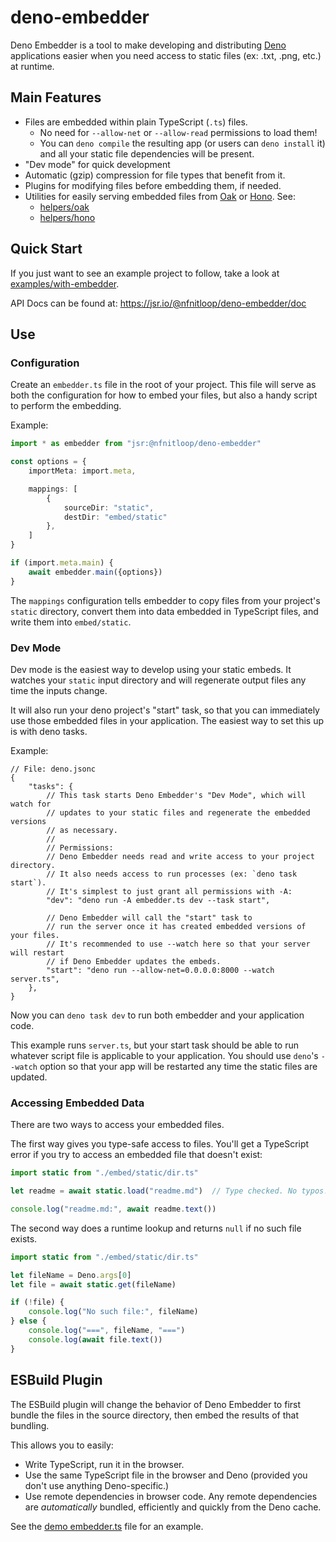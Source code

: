 deno-embedder
=============

Deno Embedder is a tool to make developing and distributing [Deno] applications
easier when you need access to static files (ex: .txt, .png, etc.) at runtime.

[Deno]: https://deno.land/

Main Features
-------------

 * Files are embedded within plain TypeScript (`.ts`) files.
   * No need for `--allow-net` or `--allow-read` permissions to load them!
   * You can `deno compile` the resulting app (or users can `deno install` it) 
     and all your static file dependencies will be present.
 * "Dev mode" for quick development
 * Automatic (gzip) compression for file types that benefit from it.
 * Plugins for modifying files before embedding them, if needed.
 * Utilities for easily serving embedded files from [Oak] or [Hono]. See:
   * [helpers/oak](https://jsr.io/@nfnitloop/deno-embedder/doc/helpers/oak/~)
   * [helpers/hono](https://jsr.io/@nfnitloop/deno-embedder/doc/helpers/hono/~)

[Oak]: https://github.com/oakserver/oak#readme
[Hono]: https://hono.dev

Quick Start
-----------

If you just want to see an example project to follow, take a look at
[examples/with-embedder](./examples/with-embedder/).

API Docs can be found at: <https://jsr.io/@nfnitloop/deno-embedder/doc>


Use
---

### Configuration ###

Create an `embedder.ts` file in the root of your project. This file will serve
as both the configuration for how to embed your files, but also a handy script
to perform the embedding.

Example:

```ts
import * as embedder from "jsr:@nfnitloop/deno-embedder"

const options = {
    importMeta: import.meta,

    mappings: [
        {
            sourceDir: "static",
            destDir: "embed/static"
        },
    ]
}

if (import.meta.main) {
    await embedder.main({options})
}
```


The `mappings` configuration tells embedder to copy files from your project's
`static` directory, convert them into data embedded in TypeScript files, and 
write them into `embed/static`.

### Dev Mode ###

Dev mode is the easiest way to develop using your static embeds. It watches
your `static` input directory and will regenerate output files any time the 
inputs change.

It will also run your deno project's "start" task, so that you can immediately
use those embedded files in your application. The easiest way to set this up
is with deno tasks.

Example:

```jsonc
// File: deno.jsonc
{
    "tasks": {
        // This task starts Deno Embedder's "Dev Mode", which will watch for
        // updates to your static files and regenerate the embedded versions
        // as necessary.
        // 
        // Permissions:
        // Deno Embedder needs read and write access to your project directory.
        // It also needs access to run processes (ex: `deno task start`).
        // It's simplest to just grant all permissions with -A:
        "dev": "deno run -A embedder.ts dev --task start",

        // Deno Embedder will call the "start" task to
        // run the server once it has created embedded versions of your files.
        // It's recommended to use --watch here so that your server will restart
        // if Deno Embedder updates the embeds.
        "start": "deno run --allow-net=0.0.0.0:8000 --watch server.ts",
    },
}
```

Now you can `deno task dev` to run both embedder and your application code.

This example runs `server.ts`, but your start task should be able to run
whatever script file is applicable to your application. You should use 
`deno`'s `--watch` option so that your app will be restarted any time the
static files are updated.

### Accessing Embedded Data ###

There are two ways to access your embedded files.

The first way gives you type-safe access to files. You'll get a TypeScript
error if you try to access an embedded file that doesn't exist:

```ts
import static from "./embed/static/dir.ts"

let readme = await static.load("readme.md")  // Type checked. No typos! :) 

console.log("readme.md:", await readme.text())
```

The second way does a runtime lookup and returns `null` if no such file exists.

```ts
import static from "./embed/static/dir.ts"

let fileName = Deno.args[0]
let file = await static.get(fileName)

if (!file) {
    console.log("No such file:", fileName)
} else {
    console.log("===", fileName, "===")
    console.log(await file.text())
}
```

ESBuild Plugin
--------------

The ESBuild plugin will change the behavior of Deno Embedder to first bundle
the files in the source directory, then embed the results of that bundling.

This allows you to easily:
 * Write TypeScript, run it in the browser.
 * Use the same TypeScript file in the browser and Deno 
   (provided you don't use anything Deno-specific.)
 * Use remote dependencies in browser code.
   Any remote dependencies are *automatically* bundled, efficiently
   and quickly from the Deno cache.

See the [demo embedder.ts] file for an example.

[demo embedder.ts]: ./examples/with-embedder/embedder.ts

